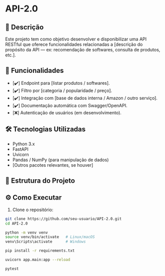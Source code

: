 # API-2.0

## 📌 Descrição

Este projeto tem como objetivo desenvolver e disponibilizar uma API RESTful que oferece funcionalidades relacionadas a [descrição do propósito da API — ex: recomendação de softwares, consulta de produtos, etc.].

## 🚀 Funcionalidades

- [✔️] Endpoint para [listar produtos / softwares].
- [✔️] Filtro por [categoria / popularidade / preço].
- [✔️] Integração com [base de dados interna / Amazon / outro serviço].
- [✔️] Documentação automática com Swagger/OpenAPI.
- [❌] Autenticação de usuários (em desenvolvimento).

## 🛠 Tecnologias Utilizadas

- Python 3.x
- FastAPI
- Uvicorn
- Pandas / NumPy (para manipulação de dados)
- [Outros pacotes relevantes, se houver]

## 📁 Estrutura do Projeto


## ⚙️ Como Executar

1. Clone o repositório:
```bash
git clone https://github.com/seu-usuario/API-2.0.git
cd API-2.0

python -m venv venv
source venv/bin/activate   # Linux/macOS
venv\Scripts\activate      # Windows

pip install -r requirements.txt

uvicorn app.main:app --reload

pytest
